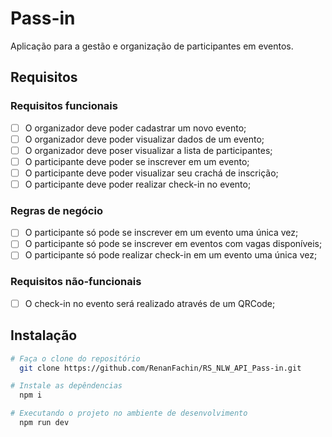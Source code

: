 
# Pass-in
Aplicação para a gestão e organização de participantes em eventos.

## Requisitos

### Requisitos funcionais

- [ ]  O organizador deve poder cadastrar um novo evento;
- [ ]  O organizador deve poder visualizar dados de um evento;
- [ ]  O organizador deve poser visualizar a lista de participantes;
- [ ]  O participante deve poder se inscrever em um evento;
- [ ]  O participante deve poder visualizar seu crachá de inscrição;
- [ ]  O participante deve poder realizar check-in no evento;

### Regras de negócio

- [ ]  O participante só pode se inscrever em um evento uma única vez;
- [ ]  O participante só pode se inscrever em eventos com vagas disponíveis;
- [ ]  O participante só pode realizar check-in em um evento uma única vez;

### Requisitos não-funcionais

- [ ]  O check-in no evento será realizado através de um QRCode;


## Instalação

```bash
# Faça o clone do repositório
  git clone https://github.com/RenanFachin/RS_NLW_API_Pass-in.git

# Instale as depêndencias
  npm i

# Executando o projeto no ambiente de desenvolvimento
  npm run dev
```